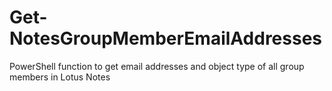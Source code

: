 # Get-NotesGroupMemberEmailAddresses
PowerShell function to get email addresses and object type of all group members in Lotus Notes
